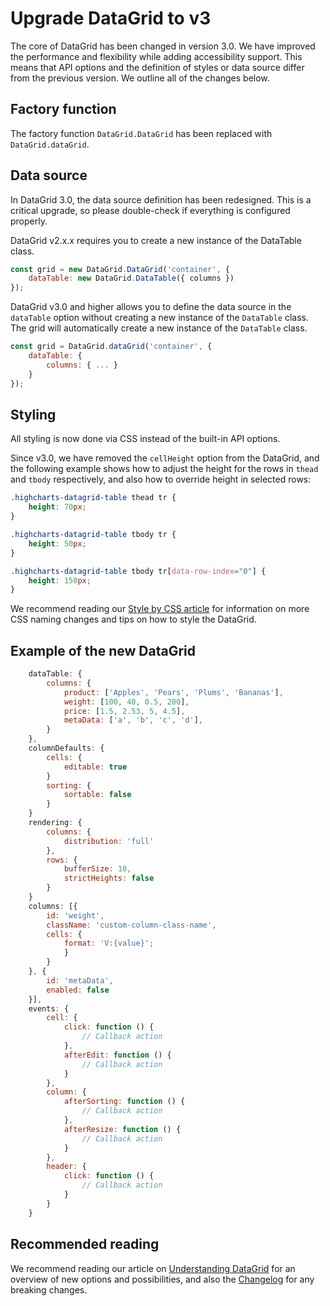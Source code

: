 # Upgrade DataGrid to v3
The core of DataGrid has been changed in version 3.0. We have improved the performance and flexibility while adding accessibility support. This means that API options and the definition of styles or data source differ from the previous version. We outline all of the changes below.

## Factory function
The factory function `DataGrid.DataGrid` has been replaced with `DataGrid.dataGrid`.

## Data source
In DataGrid 3.0, the data source definition has been redesigned. This is a critical upgrade, so please double-check if everything is configured properly.

DataGrid v2.x.x requires you to create a new instance of the DataTable class.
```js
const grid = new DataGrid.DataGrid('container', {
    dataTable: new DataGrid.DataTable({ columns })
});
```

DataGrid v3.0 and higher allows you to define the data source in the `dataTable` option without creating a new instance of the `DataTable` class.  
The grid will automatically create a new instance of the `DataTable` class.

```js
const grid = DataGrid.dataGrid('container', {
    dataTable: {
        columns: { ... }
    }
});
```

## Styling
All styling is now done via CSS instead of the built-in API options.

Since v3.0, we have removed the `cellHeight` option from the DataGrid, and the following example shows how to adjust the height for the rows in `thead` and `tbody` respectively, and also how to override height in selected rows:

```css
.highcharts-datagrid-table thead tr {
    height: 70px;
}

.highcharts-datagrid-table tbody tr {
    height: 50px;
}

.highcharts-datagrid-table tbody tr[data-row-index="0"] {
    height: 150px;
}
```
We recommend reading our [Style by CSS article](https://www.highcharts.com/docs/datagrid/style-by-css) for information on more CSS naming changes and tips on how to style the DataGrid.

## Example of the new DataGrid

```js
    dataTable: {
        columns: {
            product: ['Apples', 'Pears', 'Plums', 'Bananas'],
            weight: [100, 40, 0.5, 200],
            price: [1.5, 2.53, 5, 4.5],
            metaData: ['a', 'b', 'c', 'd'],
        }
    },
    columnDefaults: {
        cells: {
            editable: true
        }
        sorting: {
            sortable: false
        }
    }
    rendering: {
        columns: {
            distribution: 'full'
        },
        rows: {
            bufferSize: 10,
            strictHeights: false
        }
    }
    columns: [{
        id: 'weight',
        className: 'custom-column-class-name',
        cells: {
            format: 'V:{value}';
            }
        }
    }, {
        id: 'metaData',
        enabled: false
    }],
    events: {
        cell: {
            click: function () {
                // Callback action
            },
            afterEdit: function () {
                // Callback action
            }
        },
        column: {
            afterSorting: function () {
                // Callback action
            },
            afterResize: function () {
                // Callback action
            }
        },
        header: {
            click: function () {
                // Callback action
            }
        }
    }
```

## Recommended reading
We recommend reading our article on [Understanding DataGrid](https://www.highcharts.com/docs/datagrid/understanding-datagrid) for an overview of new options and possibilities, and also the [Changelog](https://www.highcharts.com/changelog/#highcharts-dashboards) for any breaking changes.

